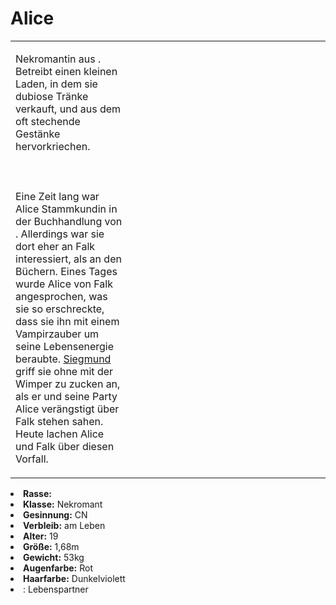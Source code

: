 # Alice

<primary-label ref="npc"/>

<secondary-label ref="faergria"/>

<secondary-label ref="escrigria"/>

<table>
<tr><td>
<p>
Nekromantin aus <a href="Three-Winds-Valley.md" anchor="schachendorf"></a>. Betreibt einen kleinen Laden, in dem sie
dubiose Tränke verkauft, und aus dem oft stechende Gestänke hervorkriechen.
<br></br><br></br>
Eine Zeit lang war Alice Stammkundin in der Buchhandlung von <a href="Falk.md"></a>. Allerdings war sie dort eher an
Falk interessiert, als an den Büchern. Eines Tages wurde Alice von Falk angesprochen, was sie so erschreckte, dass sie
ihn mit einem Vampirzauber um seine Lebensenergie beraubte. <a href="Siegmund.md">Siegmund</a> griff sie ohne mit der
Wimper zu zucken an, als er und seine Party Alice verängstigt über Falk stehen sahen. Heute lachen Alice und Falk über
diesen Vorfall.
</p>

</td><td width="300">
<!-- Edit here -->
<img src="alice.png" alt="" />
</td></tr>
</table>

<procedure title="Allgemeine Informationen">
<list columns="3">
<li><b>Rasse:</b> <a href="Folks.md" anchor="halbelfen"></a></li>
<li><b>Klasse:</b> Nekromant</li>
<li><b>Gesinnung:</b> CN</li>
<li><b>Verbleib:</b> am Leben</li>
</list>
</procedure>

<procedure title="Aussehen">
<list columns="3">
<li><b>Alter:</b> 19</li>
<li><b>Größe:</b> 1,68m</li>
<li><b>Gewicht:</b> 53kg</li>
<li><b>Augenfarbe:</b> Rot</li>
<li><b>Haarfarbe:</b> Dunkelviolett</li>
<!-- <li><b>Maße:</b> 83/70-60-85</li> -->
</list>
</procedure>

<procedure title="Beziehungen">
<list columns="3">
<li>
<a href="Falk.md"></a>: Lebenspartner
</li>
</list>
</procedure>

<!--
## Notizen

- **Ziele:** 
- **Geheimnisse:** 
-->